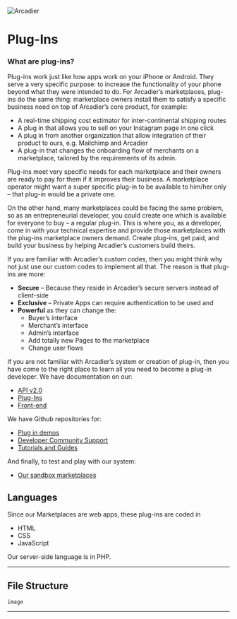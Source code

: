 ![Arcadier](https://theme.zdassets.com/theme_assets/2008942/9566e69f67b1ee67fdfbcd79b1e580bdbbc98874.svg "Arcadier")

Plug-Ins
===============
### What are plug-ins?

Plug-ins work just like how apps work on your iPhone or Android. They serve a very specific purpose:
to increase the functionality of your phone beyond what they were intended to do. For Arcadier’s
marketplaces, plug-ins do the same thing: marketplace owners install them to satisfy a specific
business need on top of Arcadier’s core product, for example:
* A real-time shipping cost estimator for inter-continental shipping routes
* A plug in that allows you to sell on your Instagram page in one click
* A plug in from another organization that allow integration of their product to ours, e.g.
Mailchimp and Arcadier
* A plug-in that changes the onboarding flow of merchants on a marketplace, tailored by the
requirements of its admin.

Plug-ins meet very specific needs for each marketplace and their owners are ready to pay for them if
it improves their business. A marketplace operator might want a super specific plug-in to be
available to him/her only – that plug-in would be a private one.

On the other hand, many marketplaces could be facing the same problem, so as an entrepreneurial
developer, you could create one which is available for everyone to buy – a regular plug-in.
This is where you, as a developer, come in with your technical expertise and provide those
marketplaces with the plug-ins marketplace owners demand. Create plug-ins, get paid, and build
your business by helping Arcadier’s customers build theirs.

If you are familiar with Arcadier’s custom codes, then you might think why not just use our custom
codes to implement all that. The reason is that plug-ins are more:
* **Secure** – Because they reside in Arcadier’s secure servers instead of client-side
* **Exclusive** – Private Apps can require authentication to be used and
* **Powerful** as they can change the:
  * Buyer’s interface  
  * Merchant’s interface  
  * Admin’s interface
  * Add totally new Pages to the marketplace
  * Change user flows
  
If you are not familiar with Arcadier’s system or creation of plug-in, then you have come to the right
place to learn all you need to become a plug-in developer.
We have documentation on our:
* [API v2.0](https://apiv2.arcadier.com)
* [Plug-Ins](#)
* [Front-end](https://api.arcadier.com)

We have Github repositories for:
* [Plug in demos](https://github.com/Arcadier/Plug-In-Demos)
* [Developer Community Support](https://github.com/Arcadier/Developer-Community-Support)
* [Tutorials and Guides](https://github.com/Arcadier/Tutorials)

And finally, to test and play with our system:
* [Our sandbox marketplaces](https://api.arcadier.com/get-started)

Languages
---------
Since our Marketplaces are web apps, these plug-ins are coded in 
* HTML
* CSS 
* JavaScript

Our server-side language is in PHP.
***

File Structure
--------------
`image`
***
